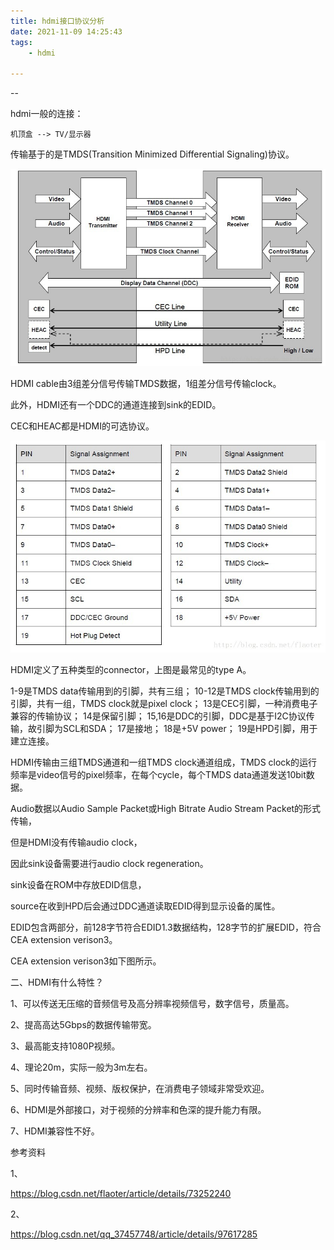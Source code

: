 ```yaml
---
title: hdmi接口协议分析
date: 2021-11-09 14:25:43
tags:
	- hdmi

---
```


--

hdmi一般的连接：

```
机顶盒 --> TV/显示器
```

传输基于的是TMDS(Transition Minimized Differential Signaling)协议。

![hdmi_block](../images/playopenwrt_pic/20170612214716459)



HDMI cable由3组差分信号传输TMDS数据，1组差分信号传输clock。

此外，HDMI还有一个DDC的通道连接到sink的EDID。

CEC和HEAC都是HDMI的可选协议。

![hdmi_pin](../images/playopenwrt_pic/20170612215851100)

HDMI定义了五种类型的connector，上图是最常见的type A。

1-9是TMDS data传输用到的引脚，共有三组；
10-12是TMDS clock传输用到的引脚，共有一组，TMDS clock就是pixel clock；
13是CEC引脚，一种消费电子兼容的传输协议；
14是保留引脚；
15,16是DDC的引脚，DDC是基于I2C协议传输，故引脚为SCL和SDA；
17是接地；
18是+5V power；
19是HPD引脚，用于建立连接。



HDMI传输由三组TMDS通道和一组TMDS clock通道组成，TMDS clock的运行频率是video信号的pixel频率，在每个cycle，每个TMDS data通道发送10bit数据。



Audio数据以Audio Sample Packet或High Bitrate Audio Stream Packet的形式传输，

但是HDMI没有传输audio clock，

因此sink设备需要进行audio clock regeneration。



sink设备在ROM中存放EDID信息，

source在收到HPD后会通过DDC通道读取EDID得到显示设备的属性。

EDID包含两部分，前128字节符合EDID1.3数据结构，128字节的扩展EDID，符合CEA extension verison3。

CEA extension verison3如下图所示。


二、HDMI有什么特性？

1、可以传送无压缩的音频信号及高分辨率视频信号，数字信号，质量高。

2、提高高达5Gbps的数据传输带宽。

3、最高能支持1080P视频。

4、理论20m，实际一般为3m左右。

5、同时传输音频、视频、版权保护，在消费电子领域非常受欢迎。

6、HDMI是外部接口，对于视频的分辨率和色深的提升能力有限。

7、HDMI兼容性不好。

参考资料

1、

https://blog.csdn.net/flaoter/article/details/73252240

2、

https://blog.csdn.net/qq_37457748/article/details/97617285